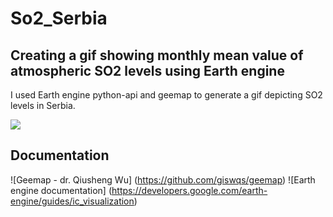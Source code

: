 # So2_Serbia

## Creating a gif showing monthly mean value of atmospheric SO2 levels using Earth engine

I used Earth engine python-api and geemap to generate a gif depicting SO2 levels in Serbia.

![](https://github.com/1230grams/So2_Serbia/blob/main/gif_so2_wtext.gif?raw=true)


## Documentation
![Geemap - dr. Qiusheng Wu] (https://github.com/giswqs/geemap)
![Earth engine documentation] (https://developers.google.com/earth-engine/guides/ic_visualization)
